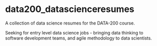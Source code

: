 # data200_datascienceresumes
A collection of data science resumes for the DATA-200 course. 

Seeking for entry level data science jobs - bringing data thinking to software development teams, and agile methodology to data scientists. 